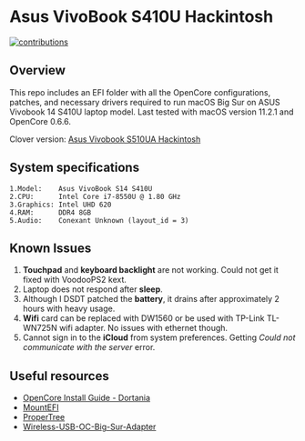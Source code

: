 # Asus VivoBook S410U Hackintosh

[![contributions](https://img.shields.io/badge/contributions-welcome-brightgreen.svg?style=flat)](https://github.com/nihadguluzade/Asus-Vivobook-S410U-Hackintosh/issues)

## Overview

This repo includes an EFI folder with all the OpenCore configurations, patches, and necessary drivers required to run macOS Big Sur on ASUS Vivobook 14 S410U laptop model. Last tested with macOS version 11.2.1 and OpenCore 0.6.6.

Clover version: [Asus Vivobook S510UA Hackintosh](https://github.com/nihadguluzade/Asus-Vivobook-S510UA-Hackintosh)

## System specifications

    1.Model:    Asus VivoBook S14 S410U
    2.CPU:      Intel Core i7-8550U @ 1.80 GHz
    3.Graphics: Intel UHD 620
    4.RAM:    	DDR4 8GB
    5.Audio:    Conexant Unknown (layout_id = 3)

## Known Issues

1. **Touchpad** and **keyboard backlight** are not working. Could not get it fixed with VoodooPS2 kext.
2. Laptop does not respond after **sleep**.
3. Although I DSDT patched the **battery**, it drains after approximately 2 hours with heavy usage.
4. **Wifi** card can be replaced with DW1560 or be used with TP-Link TL-WN725N wifi adapter. No issues with ethernet though.
5. Cannot sign in to the **iCloud** from system preferences. Getting *Could not communicate with the server* error.

## Useful resources
* [OpenCore Install Guide - Dortania](https://dortania.github.io/OpenCore-Install-Guide/)
* [MountEFI](https://github.com/corpnewt/MountEFI)
* [ProperTree](https://github.com/corpnewt/ProperTree)
* [Wireless-USB-OC-Big-Sur-Adapter](https://github.com/chris1111/Wireless-USB-OC-Big-Sur-Adapter)
